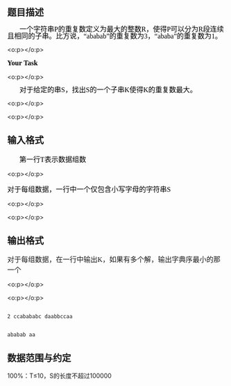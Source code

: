 ## 题目描述

<p class="p0" style="margin-top: 0pt; margin-bottom: 0pt; text-indent: 21.25pt; line-height: 12pt"><span style="font-size: 12pt; color: rgb(0,0,0); font-family: '宋体'; mso-spacerun: 'yes'">一个字符串P的重复数定义为最大的整数R，使得P可以分为R段连续且相同的子串。比方说，“ababab</span><span style="font-size: 12pt; color: rgb(0,0,0); font-family: '宋体'; mso-spacerun: 'yes'">”</span><span style="font-size: 12pt; color: rgb(0,0,0); font-family: '宋体'; mso-spacerun: 'yes'">的重复数为3，“ababa</span><span style="font-size: 12pt; color: rgb(0,0,0); font-family: '宋体'; mso-spacerun: 'yes'">”</span><span style="font-size: 12pt; color: rgb(0,0,0); font-family: '宋体'; mso-spacerun: 'yes'">的重复数为1。</span><span style="font-size: 12pt; color: rgb(0,0,0); font-family: '宋体'; mso-spacerun: 'yes'">
  <o:p></o:p></span></p>
<p class="p0" style="margin-top: 0pt; margin-bottom: 0pt; layout-grid-mode: char; text-align: left"><span style="font-weight: bold; font-size: 12pt; color: rgb(0,0,0); font-family: '宋体'; mso-spacerun: 'yes'">Your Task</span><span style="font-weight: bold; font-size: 12pt; color: rgb(0,0,0); font-family: '宋体'; mso-spacerun: 'yes'">
  <o:p></o:p></span></p>
<p class="p0" style="margin-top: 0pt; margin-bottom: 0pt; text-indent: 21.25pt; line-height: 12pt"><span style="font-size: 12pt; color: rgb(0,0,0); font-family: '宋体'; mso-spacerun: 'yes'">对于给定的串S，找出S的一个子串K使得K的重复数最大。</span><span style="font-weight: bold; font-size: 12pt; font-family: 'Times New Roman'; mso-spacerun: 'yes'">
  <o:p></o:p></span></p>
<p class="p0" style="margin-top: 0pt; margin-bottom: 0pt; layout-grid-mode: char; text-indent: 21pt; text-align: left"><span style="font-weight: normal; font-size: 12pt; color: rgb(255,255,255); font-family: 'Times New Roman'; mso-spacerun: 'yes'">
  <o:p></o:p></span></p> <!--EndFragment-->

## 输入格式

<p class="p0" style="margin-top: 0pt; margin-bottom: 0pt; layout-grid-mode: char; text-indent: 21pt; text-align: left"><span style="font-size: 12pt; color: rgb(0,0,0); font-family: '宋体'; mso-spacerun: 'yes'">第一行T表示数据组数</span><span style="font-size: 12pt; color: rgb(0,0,0); font-family: '宋体'; mso-spacerun: 'yes'">
  <o:p></o:p></span></p>
<p class="p0" style="margin-top: 0pt; margin-bottom: 0pt; layout-grid-mode: char; text-align: left"><span style="font-size: 12pt; color: rgb(0,0,0); font-family: '宋体'; mso-spacerun: 'yes'">对于每组数据，一行中一个仅包含小写字母的字符串S</span><span style="font-size: 12pt; color: rgb(0,0,0); font-family: '宋体'; mso-spacerun: 'yes'">
  <o:p></o:p></span></p>
<p class="p0" style="margin-top: 0pt; margin-bottom: 0pt; layout-grid-mode: char; text-align: left"><span style="font-weight: normal; font-size: 12pt; color: rgb(255,255,255); font-family: 'Times New Roman'; mso-spacerun: 'yes'">
  <o:p></o:p></span></p>

## 输出格式

<p class="p0" style="margin-top: 0pt; margin-bottom: 0pt; layout-grid-mode: char; text-align: left"><span style="font-size: 12pt; font-family: '宋体'; mso-spacerun: 'yes'">对于每组数据，在一行中输出<font face="Times New Roman">K</font><font face="宋体">，如果有多个解，输出字典序最小的那一个</font></span><span style="font-size: 12pt; font-family: 'Times New Roman'; mso-spacerun: 'yes'">
  <o:p></o:p></span></p>
<p class="p0" style="margin-top: 0pt; margin-bottom: 0pt; text-indent: 21pt"><span style="font-weight: normal; font-size: 12pt; color: rgb(255,255,255); font-family: 'Times New Roman'; mso-spacerun: 'yes'">
  <o:p></o:p></span></p>

```input1
2 ccabababc daabbccaa
```
```output1
ababab aa
```
## 数据范围与约定

<p>100%：T≤10，S的长度不超过100000<br><br></p>

